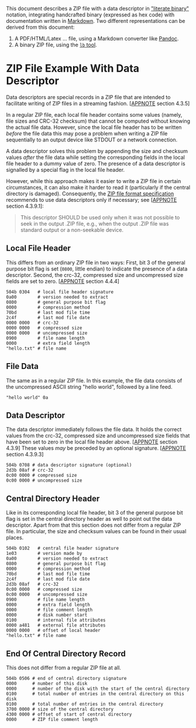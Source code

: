 This document describes a ZIP file with a data descriptor in ["literate
binary"][lb] notation, integrating handcrafted binary (expressed as hex code)
with documentation written in [Markdown][Markdown]. Two different
representations can be derived from this document:

 1. A PDF/HTML/Latex ... file, using a Markdown converter like [Pandoc][Pandoc].
 2. A binary ZIP file, using the [`lb` tool][lb].

[lb]: https://github.com/marhop/literate-binary
[Markdown]: https://commonmark.org/
[Pandoc]: https://pandoc.org/

# ZIP File Example With Data Descriptor

Data descriptors are special records in a ZIP file that are intended to
facilitate writing of ZIP files in a streaming fashion. [[APPNOTE] section
4.3.5]

In a regular ZIP file, each local file header contains some values (namely, file
sizes and CRC-32 checksum) that cannot be computed without knowing the actual
file data. However, since the local file header has to be written *before* the
file data this may pose a problem when writing a ZIP file sequentially to an
output device like STDOUT or a network connection.

A data descriptor solves this problem by appending the size and checksum values
*after* the file data while setting the corresponding fields in the local file
header to a dummy value of zero. The presence of a data descriptor is signalled
by a special flag in the local file header.

However, while this approach makes it easier to write a ZIP file in certain
circumstances, it can also make it harder to read it (particularly if the
central directory is damaged). Consequently, the [ZIP file format
specification][APPNOTE] recommends to use data descriptors only if necessary;
see [[APPNOTE] section 4.3.9.1]:

> This descriptor SHOULD be used only when it was not possible to seek in the
> output .ZIP file, e.g., when the output .ZIP file was standard output or a
> non-seekable device.

## Local File Header

This differs from an ordinary ZIP file in two ways: First, bit 3 of the general
purpose bit flag is set (`0800`, little endian) to indicate the presence of a
data descriptor. Second, the crc-32, compressed size and uncompressed size
fields are set to zero. [[APPNOTE] section 4.4.4]

    504b 0304   # local file header signature
    0a00        # version needed to extract
    0800        # general purpose bit flag
    0000        # compression method
    70bd        # last mod file time
    2c4f        # last mod file date
    0000 0000   # crc-32
    0000 0000   # compressed size
    0000 0000   # uncompressed size
    0900        # file name length
    0000        # extra field length
    "hello.txt" # file name

## File Data

The same as in a regular ZIP file. In this example, the file data consists of
the uncompressed ASCII string "hello world", followed by a line feed.

    "hello world" 0a

## Data Descriptor

The data descriptor immediately follows the file data. It holds the correct
values from the crc-32, compressed size and uncompressed size fields that have
been set to zero in the local file header above. [[APPNOTE] section 4.3.9] These
values *may* be preceded by an optional signature. [[APPNOTE] section 4.3.9.3]

    504b 0708 # data descriptor signature (optional)
    2d3b 08af # crc-32
    0c00 0000 # compressed size
    0c00 0000 # uncompressed size

## Central Directory Header

Like in its corresponding local file header, bit 3 of the general purpose bit
flag is set in the central directory header as well to point out the data
descriptor. Apart from that this section does not differ from a regular ZIP
file. In particular, the size and checksum values can be found in their usual
places.

    504b 0102   # central file header signature
    1e03        # version made by
    0a00        # version needed to extract
    0800        # general purpose bit flag
    0000        # compression method
    70bd        # last mod file time
    2c4f        # last mod file date
    2d3b 08af   # crc-32
    0c00 0000   # compressed size
    0c00 0000   # uncompressed size
    0900        # file name length
    0000        # extra field length
    0000        # file comment length
    0000        # disk number start
    0100        # internal file attributes
    0000 a481   # external file attributes
    0000 0000   # offset of local header
    "hello.txt" # file name

## End Of Central Directory Record

This does not differ from a regular ZIP file at all.

    504b 0506 # end of central directory signature
    0000      # number of this disk
    0000      # number of the disk with the start of the central directory
    0100      # total number of entries in the central directory on this disk
    0100      # total number of entries in the central directory
    3700 0000 # size of the central directory
    4300 0000 # offset of start of central directory
    0000      # ZIP file comment length

[APPNOTE]: https://pkware.cachefly.net/webdocs/casestudies/APPNOTE.TXT
